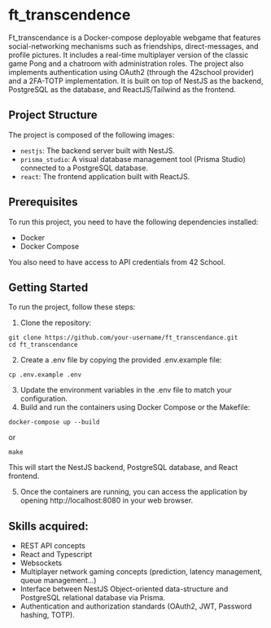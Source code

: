 # ft_transcendence
Ft_transcendance is a Docker-compose deployable webgame that features social-networking mechanisms such as friendships, direct-messages, and profile pictures. It includes a real-time multiplayer version of the classic game Pong and a chatroom with administration roles. The project also implements authentication using OAuth2 (through the 42school provider) and a 2FA-TOTP implementation. It is built on top of NestJS as the backend, PostgreSQL as the database, and ReactJS/Tailwind as the frontend.

## Project Structure
The project is composed of the following images:

- `nestjs`: The backend server built with NestJS.
- `prisma_studio`: A visual database management tool (Prisma Studio) connected to a PostgreSQL database.
- `react`: The frontend application built with ReactJS.

## Prerequisites
To run this project, you need to have the following dependencies installed:

- Docker
- Docker Compose

You also need to have access to API credentials from 42 School.

## Getting Started
To run the project, follow these steps:

1. Clone the repository:
```
git clone https://github.com/your-username/ft_transcendance.git
cd ft_transcendance
```

2. Create a .env file by copying the provided .env.example file:
```
cp .env.example .env
```

3. Update the environment variables in the .env file to match your configuration.
4. Build and run the containers using Docker Compose or the Makefile:
```
docker-compose up --build
```
or
```
make
```
This will start the NestJS backend, PostgreSQL database, and React frontend.

5. Once the containers are running, you can access the application by opening http://localhost:8080 in your web browser.

## Skills acquired:

- REST API concepts
- React and Typescript
- Websockets
- Multiplayer network gaming concepts (prediction, latency management, queue management...)
- Interface between NestJS Object-oriented data-structure and PostgreSQL relational database via Prisma.
- Authentication and authorization standards (OAuth2, JWT, Password hashing, TOTP).
